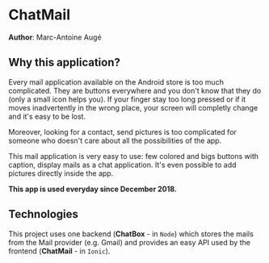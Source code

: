 # ChatMail
**Author**: Marc-Antoine Augé

## Why this application?
Every mail application available on the Android store is too much complicated. They are buttons everywhere and you don't know that they do (only a small icon helps you). If your finger stay too long pressed or if it moves inadvertently in the wrong place, your screen will completly change and it's easy to be lost.

Moreover, looking for a contact, send pictures is too complicated for someone who doesn't care about all the possibilities of the app.

This mail application is very easy to use: few colored and bigs buttons with caption, display mails as a chat application. It's even possible to add pictures directly inside the app.

**This app is used everyday since December 2018.**

## Technologies
This project uses one backend (__ChatBox__ - in `Node`) which stores the mails from the Mail provider (e.g. Gmail) and provides an easy API used by the frontend (__ChatMail__ - in `Ionic`). 
